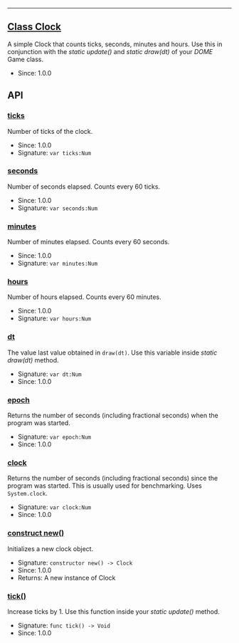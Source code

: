 <!-- file: domepunk/utils/clock.wren -->
<!-- documentation automatically generated using domepunk/tools/doc -->
---
## [Class Clock](https://github.com/ninjascl/domepunk/blob/main/domepunk/utils/clock.wren#L7)


A simple Clock that counts ticks, seconds, minutes and hours.
Use this in conjunction with the _static update()_ and _static draw(dt)_ of your _DOME_ Game class.
- Since: 1.0.0

## API

### [ticks](https://github.com/ninjascl/domepunk/blob/main/domepunk/utils/clock.wren#L16)


Number of ticks of the clock.
- Since: 1.0.0
- Signature: `var ticks:Num`

### [seconds](https://github.com/ninjascl/domepunk/blob/main/domepunk/utils/clock.wren#L39)


Number of seconds elapsed.
Counts every 60 ticks.
- Since: 1.0.0
- Signature: `var seconds:Num`

### [minutes](https://github.com/ninjascl/domepunk/blob/main/domepunk/utils/clock.wren#L63)


Number of minutes elapsed.
Counts every 60 seconds.
- Since: 1.0.0
- Signature: `var minutes:Num`

### [hours](https://github.com/ninjascl/domepunk/blob/main/domepunk/utils/clock.wren#L86)


Number of hours elapsed.
Counts every 60 minutes.
- Since: 1.0.0
- Signature: `var hours:Num`

### [dt](https://github.com/ninjascl/domepunk/blob/main/domepunk/utils/clock.wren#L106)


The value last value obtained in `draw(dt)`.
Use this variable inside _static draw(dt)_ method.
- Signature: `var dt:Num`
- Since: 1.0.0

### [epoch](https://github.com/ninjascl/domepunk/blob/main/domepunk/utils/clock.wren#L123)


Returns the number of seconds (including fractional seconds)
when the program was started.
- Signature: `var epoch:Num`
- Since: 1.0.0

### [clock](https://github.com/ninjascl/domepunk/blob/main/domepunk/utils/clock.wren#L132)


Returns the number of seconds (including fractional seconds)
since the program was started. This is usually used for benchmarking.
Uses `System.clock`.
- Signature: `var clock:Num`
- Since: 1.0.0

### [construct new()](https://github.com/ninjascl/domepunk/blob/main/domepunk/utils/clock.wren#L140)


Initializes a new clock object.
- Signature: `constructor new() -> Clock`
- Since: 1.0.0
- Returns: A new instance of Clock

### [tick()](https://github.com/ninjascl/domepunk/blob/main/domepunk/utils/clock.wren#L156)


Increase ticks by 1.
Use this function inside your _static update()_ method.
- Signature: `func tick() -> Void`
- Since: 1.0.0
